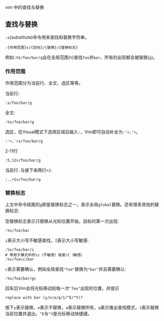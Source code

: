 vim 中的查找与替换

<!-- more -->

## 查找与替换
`:s`(substitute)命令用来查找和替换字符串。
```
:{作用范围}s/{目标}/{替换}/{替换标志}
```
例如`:%S/foo/bar/g`会在全局范围(`%`)查找`foo`并`bar`，所有的出现都会被替换(`g`)。

### 作用范围
作用范围分为当前行、全文、选区等等。

当前行:
```
:s/foo/bar/g
```

全文:
```
:%s/foo/bar/g
```

选区，在Visual模式下选择区域后输入`:`，Vim即可自动补全为`:'<,'>`。
```
:'<,'>s/foo/bar/g
```

2-11行
```
:5,12s/foo/bar/g
```

当前行`.`与接下来两行`+2`:
```
:.,+2s/foo/bar/g
```

### 替换标志
上文中命令结尾的`g`即是替换标志之一，表示全局`global`替换。还有很多其他的替换标志:

空替换标志表示只替换从光标位置开始，目标的第一次出现:
```
:%s/foo/bar
```

`i`表示大小写不敏感查找，`I`表示大小写敏感:
```
:%s/foo/bar/i
# 等效于模式中的\c（不敏感）或者\C（敏感）
:%s/foo\c/bar
```

`c`表示需要确认，例如全局查找`"foo"`替换为`"bar"`并且需要确认:
```
:%s/foo/bar/gc
```

回车后Vim会将光标移动到每一次`"foo"`出现的位置，并提示
```
replace with bar (y/n/a/q/1/^E/^Y)?
```
按下`y`表示替换，`n`表示不替换，`a`表示替换所有，`q`表示推出查找模式，`1`表示替换当前位置并退出。`^E`与`^Y`是光标移动快捷键。
